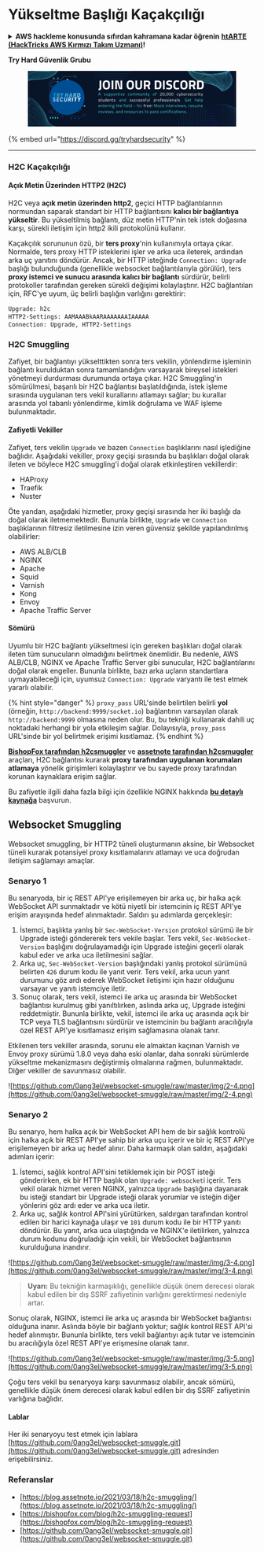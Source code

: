 # Yükseltme Başlığı Kaçakçılığı

<details>

<summary><strong>AWS hackleme konusunda sıfırdan kahramana kadar öğrenin</strong> <a href="https://training.hacktricks.xyz/courses/arte"><strong>htARTE (HackTricks AWS Kırmızı Takım Uzmanı)</strong></a><strong>!</strong></summary>

HackTricks'ı desteklemenin diğer yolları:

* **Şirketinizi HackTricks'te reklamını görmek istiyorsanız** veya **HackTricks'i PDF olarak indirmek istiyorsanız** [**ABONELİK PLANLARI**]'na göz atın (https://github.com/sponsors/carlospolop)!
* [**Resmi PEASS & HackTricks ürünlerini**](https://peass.creator-spring.com) edinin
* [**PEASS Ailesi'ni**](https://opensea.io/collection/the-peass-family) keşfedin, özel [**NFT'lerimiz**](https://opensea.io/collection/the-peass-family) koleksiyonumuz
* **💬 [**Discord grubuna**](https://discord.gg/hRep4RUj7f) veya [**telegram grubuna**](https://t.me/peass) katılın veya bizi **Twitter** 🐦 [**@carlospolopm**](https://twitter.com/hacktricks\_live)** takip edin.**
* **Hacking püf noktalarınızı paylaşarak PR'lar göndererek** [**HackTricks**](https://github.com/carlospolop/hacktricks) ve [**HackTricks Cloud**](https://github.com/carlospolop/hacktricks-cloud) github depolarına katkıda bulunun.

</details>

**Try Hard Güvenlik Grubu**

<figure><img src="../.gitbook/assets/telegram-cloud-document-1-5159108904864449420.jpg" alt=""><figcaption></figcaption></figure>

{% embed url="https://discord.gg/tryhardsecurity" %}

***

### H2C Kaçakçılığı <a href="#http2-over-cleartext-h2c" id="http2-over-cleartext-h2c"></a>

#### Açık Metin Üzerinden HTTP2 (H2C) <a href="#http2-over-cleartext-h2c" id="http2-over-cleartext-h2c"></a>

H2C veya **açık metin üzerinden http2**, geçici HTTP bağlantılarının normundan saparak standart bir HTTP bağlantısını **kalıcı bir bağlantıya yükseltir**. Bu yükseltilmiş bağlantı, düz metin HTTP'nin tek istek doğasına karşı, sürekli iletişim için http2 ikili protokolünü kullanır.

Kaçakçılık sorununun özü, bir **ters proxy**'nin kullanımıyla ortaya çıkar. Normalde, ters proxy HTTP isteklerini işler ve arka uca ileterek, ardından arka uç yanıtını döndürür. Ancak, bir HTTP isteğinde `Connection: Upgrade` başlığı bulunduğunda (genellikle websocket bağlantılarıyla görülür), ters **proxy istemci ve sunucu arasında kalıcı bir bağlantı** sürdürür, belirli protokoller tarafından gereken sürekli değişimi kolaylaştırır. H2C bağlantıları için, RFC'ye uyum, üç belirli başlığın varlığını gerektirir:
```
Upgrade: h2c
HTTP2-Settings: AAMAAABkAARAAAAAAAIAAAAA
Connection: Upgrade, HTTP2-Settings
```
### H2C Smuggling

Zafiyet, bir bağlantıyı yükselttikten sonra ters vekilin, yönlendirme işleminin bağlantı kurulduktan sonra tamamlandığını varsayarak bireysel istekleri yönetmeyi durdurması durumunda ortaya çıkar. H2C Smuggling'in sömürülmesi, başarılı bir H2C bağlantısı başlatıldığında, istek işleme sırasında uygulanan ters vekil kurallarını atlamayı sağlar; bu kurallar arasında yol tabanlı yönlendirme, kimlik doğrulama ve WAF işleme bulunmaktadır.

#### Zafiyetli Vekiller <a href="#exploitation" id="exploitation"></a>

Zafiyet, ters vekilin `Upgrade` ve bazen `Connection` başlıklarını nasıl işlediğine bağlıdır. Aşağıdaki vekiller, proxy geçişi sırasında bu başlıkları doğal olarak ileten ve böylece H2C smuggling'i doğal olarak etkinleştiren vekillerdir:

- HAProxy
- Traefik
- Nuster

Öte yandan, aşağıdaki hizmetler, proxy geçişi sırasında her iki başlığı da doğal olarak iletmemektedir. Bununla birlikte, `Upgrade` ve `Connection` başlıklarının filtresiz iletilmesine izin veren güvensiz şekilde yapılandırılmış olabilirler:

- AWS ALB/CLB
- NGINX
- Apache
- Squid
- Varnish
- Kong
- Envoy
- Apache Traffic Server

#### Sömürü <a href="#exploitation" id="exploitation"></a>

Uyumlu bir H2C bağlantı yükseltmesi için gereken başlıkları doğal olarak ileten tüm sunucuların olmadığını belirtmek önemlidir. Bu nedenle, AWS ALB/CLB, NGINX ve Apache Traffic Server gibi sunucular, H2C bağlantılarını doğal olarak engeller. Bununla birlikte, bazı arka uçların standartlara uymayabileceği için, uyumsuz `Connection: Upgrade` varyantı ile test etmek yararlı olabilir.

{% hint style="danger" %}
`proxy_pass` URL'sinde belirtilen belirli **yol** (örneğin, `http://backend:9999/socket.io`) bağlantının varsayılan olarak `http://backend:9999` olmasına neden olur. Bu, bu tekniği kullanarak dahili uç noktadaki herhangi bir yola etkileşim sağlar. Dolayısıyla, `proxy_pass` URL'sinde bir yol belirtmek erişimi kısıtlamaz.
{% endhint %}

[**BishopFox tarafından h2csmuggler**](https://github.com/BishopFox/h2csmuggler) ve [**assetnote tarafından h2csmuggler**](https://github.com/assetnote/h2csmuggler) araçları, H2C bağlantısı kurarak **proxy tarafından uygulanan korumaları atlamaya** yönelik girişimleri kolaylaştırır ve bu sayede proxy tarafından korunan kaynaklara erişim sağlar.

Bu zafiyetle ilgili daha fazla bilgi için özellikle NGINX hakkında [**bu detaylı kaynağa**](../network-services-pentesting/pentesting-web/nginx.md#proxy\_set\_header-upgrade-and-connection) başvurun.

## Websocket Smuggling

Websocket smuggling, bir HTTP2 tüneli oluşturmanın aksine, bir Websocket tüneli kurarak potansiyel proxy kısıtlamalarını atlamayı ve uca doğrudan iletişim sağlamayı amaçlar.

### Senaryo 1

Bu senaryoda, bir iç REST API'ye erişilemeyen bir arka uç, bir halka açık WebSocket API sunmaktadır ve kötü niyetli bir istemcinin iç REST API'ye erişim arayışında hedef alınmaktadır. Saldırı şu adımlarda gerçekleşir:

1. İstemci, başlıkta yanlış bir `Sec-WebSocket-Version` protokol sürümü ile bir Upgrade isteği göndererek ters vekile başlar. Ters vekil, `Sec-WebSocket-Version` başlığını doğrulayamadığı için Upgrade isteğini geçerli olarak kabul eder ve arka uca iletilmesini sağlar.
2. Arka uç, `Sec-WebSocket-Version` başlığındaki yanlış protokol sürümünü belirten `426` durum kodu ile yanıt verir. Ters vekil, arka ucun yanıt durumunu göz ardı ederek WebSocket iletişimi için hazır olduğunu varsayar ve yanıtı istemciye iletir.
3. Sonuç olarak, ters vekil, istemci ile arka uç arasında bir WebSocket bağlantısı kurulmuş gibi yanıltılırken, aslında arka uç, Upgrade isteğini reddetmiştir. Bununla birlikte, vekil, istemci ile arka uç arasında açık bir TCP veya TLS bağlantısını sürdürür ve istemcinin bu bağlantı aracılığıyla özel REST API'ye kısıtlamasız erişim sağlamasına olanak tanır.

Etkilenen ters vekiller arasında, sorunu ele almaktan kaçınan Varnish ve Envoy proxy sürümü 1.8.0 veya daha eski olanlar, daha sonraki sürümlerde yükseltme mekanizmasını değiştirmiş olmalarına rağmen, bulunmaktadır. Diğer vekiller de savunmasız olabilir.

![https://github.com/0ang3el/websocket-smuggle/raw/master/img/2-4.png](https://github.com/0ang3el/websocket-smuggle/raw/master/img/2-4.png)

### Senaryo 2

Bu senaryo, hem halka açık bir WebSocket API hem de bir sağlık kontrolü için halka açık bir REST API'ye sahip bir arka uçu içerir ve bir iç REST API'ye erişilemeyen bir arka uç hedef alınır. Daha karmaşık olan saldırı, aşağıdaki adımları içerir:

1. İstemci, sağlık kontrol API'sini tetiklemek için bir POST isteği gönderirken, ek bir HTTP başlık olan `Upgrade: websocket`i içerir. Ters vekil olarak hizmet veren NGINX, yalnızca `Upgrade` başlığına dayanarak bu isteği standart bir Upgrade isteği olarak yorumlar ve isteğin diğer yönlerini göz ardı eder ve arka uca iletir.
2. Arka uç, sağlık kontrol API'sini yürütürken, saldırgan tarafından kontrol edilen bir harici kaynağa ulaşır ve `101` durum kodu ile bir HTTP yanıtı döndürür. Bu yanıt, arka uca ulaştığında ve NGINX'e iletilirken, yalnızca durum kodunu doğruladığı için vekili, bir WebSocket bağlantısının kurulduğuna inandırır.

![https://github.com/0ang3el/websocket-smuggle/raw/master/img/3-4.png](https://github.com/0ang3el/websocket-smuggle/raw/master/img/3-4.png)

> **Uyarı:** Bu tekniğin karmaşıklığı, genellikle düşük önem derecesi olarak kabul edilen bir dış SSRF zafiyetinin varlığını gerektirmesi nedeniyle artar.

Sonuç olarak, NGINX, istemci ile arka uç arasında bir WebSocket bağlantısı olduğuna inanır. Aslında böyle bir bağlantı yoktur; sağlık kontrol REST API'si hedef alınmıştır. Bununla birlikte, ters vekil bağlantıyı açık tutar ve istemcinin bu aracılığıyla özel REST API'ye erişmesine olanak tanır.

![https://github.com/0ang3el/websocket-smuggle/raw/master/img/3-5.png](https://github.com/0ang3el/websocket-smuggle/raw/master/img/3-5.png)

Çoğu ters vekil bu senaryoya karşı savunmasız olabilir, ancak sömürü, genellikle düşük önem derecesi olarak kabul edilen bir dış SSRF zafiyetinin varlığına bağlıdır.

#### Lablar

Her iki senaryoyu test etmek için lablara [https://github.com/0ang3el/websocket-smuggle.git](https://github.com/0ang3el/websocket-smuggle.git) adresinden erişebilirsiniz.

### Referanslar

- [https://blog.assetnote.io/2021/03/18/h2c-smuggling/](https://blog.assetnote.io/2021/03/18/h2c-smuggling/)
- [https://bishopfox.com/blog/h2c-smuggling-request](https://bishopfox.com/blog/h2c-smuggling-request)
- [https://github.com/0ang3el/websocket-smuggle.git](https://github.com/0ang3el/websocket-smuggle.git)
